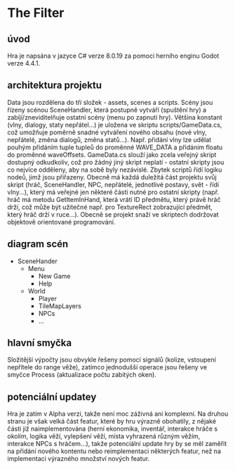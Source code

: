 # The Filter

## úvod
Hra je napsána v jazyce C# verze 8.0.19 za pomoci herního enginu Godot verze 4.4.1.

## architektura projektu
Data jsou rozdělena do tří složek - assets, scenes a scripts.
Scény jsou řízeny scénou SceneHandler, která postupně vytváří (spuštění hry) a zabíjí/zneviditelňuje ostatní scény (menu po zapnutí hry). Většina konstant (vlny, dialogy, staty nepřátel...) je uložena ve skriptu scripts/GameData.cs, což umožňuje poměrně snadné vytváření nového obsahu (nové vlny, nepřátelé, změna dialogů, změna statů...). Např. přidání vlny lze udělat pouhým přidáním tuple tupleů do proměnné WAVE_DATA a přidáním floatu do proměnné waveOffsets. GameData.cs slouží jako zcela veřejný skript dostupný odkudkoliv, což pro žádný jiný skript neplatí - ostatní skripty jsou co nejvíce odděleny, aby na sobě byly nezávislé. Zbytek scriptů řídí logiku nodeů, jimž jsou přiřazeny. Obecně má každá duležitá část projektu svůj skript (hráč, SceneHandler, NPC, nepřátelé, jednotlivé postavy, svět - řídí vlny...), který má veřejné jen některé části nutné pro ostatní skripty (např. hráč má metodu GetItemInHand, která vrátí ID předmětu, který právě hráč drží, což může být užitečné např. pro TextureRect zobrazující předmět, který hráč drží v ruce...). Obecně se projekt snaží ve skriptech dodržovat objektově orientované programování.

## diagram scén
- SceneHander
    - Menu
        - New Game
        - Help
    - World
        - Player
        - TileMapLayers
        - NPCs
        - ...

## hlavní smyčka
Složitější výpočty jsou obvykle řešeny pomocí signálů (kolize, vstoupení nepřítele do range věže), zatímco jednodušší operace jsou řešeny ve smyčce Process (aktualizace počtu zabitých oken).

## potenciální updatey
Hra je zatím v Alpha verzi, takže není moc záživná ani komplexní. Na druhou stranu je však velká část featur, které by hru výrazně obohatily, z nějaké části již naimplementována (herní ekonomika, inventář, interakce hráče s okolím, logika věží, vylepšení věží, místa vyhrazená různým věžím, interakce NPCs s hráčem...), takže potenciální update hry by se měl zaměřit na přidání nového kontentu nebo reimplementaci některých featur, než na implementaci výrazného množství nových featur.
